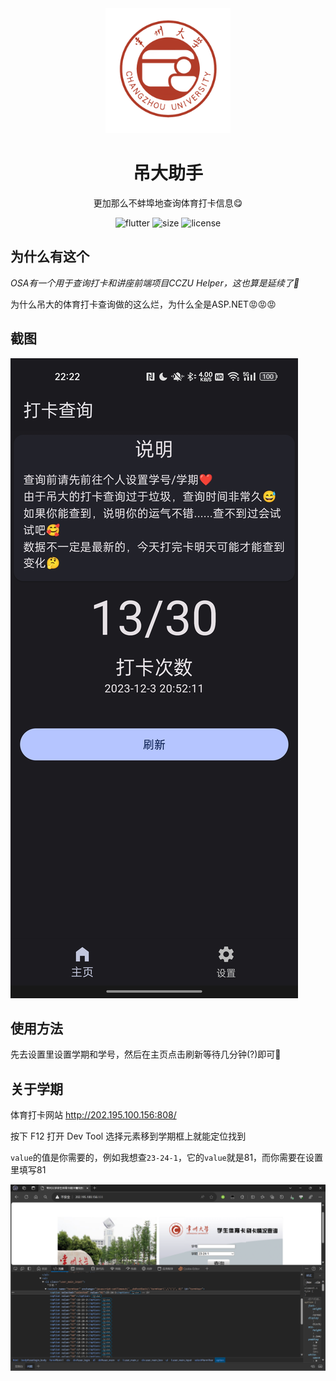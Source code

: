 <div align=center>
  <img width=200 src="android\app\src\main\res\playstore-icon.png"  alt="图标"/>
  <h1 align="center">吊大助手</h1>
</div>

<div align=center>

  更加那么不蚌埠地查询体育打卡信息😋

  <img src="https://img.shields.io/badge/flutter-3+-blue" alt="flutter">
  <img src="https://img.shields.io/github/languages/code-size/CCZU-OSSA/cczu-helper" alt="size">
  <img src="https://img.shields.io/github/license/CCZU-OSSA/cczu-helper" alt="license">
</div>


## 为什么有这个

*OSA有一个用于查询打卡和讲座前端项目CCZU Helper，这也算是延续了🤔*

为什么吊大的体育打卡查询做的这么烂，为什么全是ASP.NET😡😡😡

## 截图

![#截图](doc/screenshot0.jpg)

## 使用方法

先去设置里设置学期和学号，然后在主页点击刷新等待几分钟(?)即可🥰

## 关于学期

体育打卡网站 http://202.195.100.156:808/

按下 F12 打开 Dev Tool 选择元素移到学期框上就能定位找到

`value`的值是你需要的，例如我想查`23-24-1`，它的`value`就是81，而你需要在设置里填写81

![#截图](doc/screenshot1.png)
